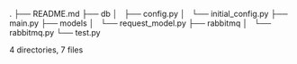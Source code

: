.
├── README.md
├── db
│   ├── config.py
│   └── initial_config.py
├── main.py
├── models
│   └── request_model.py
├── rabbitmq
│   └── rabbitmq.py
└── test.py

4 directories, 7 files
